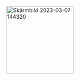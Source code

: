 <img width="178" alt="Skärmbild 2023-03-07 144320" src="https://github.com/DenStoraEnis/Bilder/assets/148958161/eed06715-73a6-40c1-ac8d-83d4d7d9fb06">
